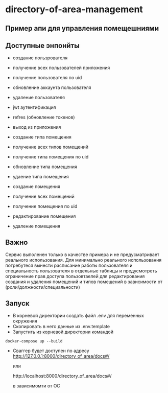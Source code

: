 # directory-of-area-management

## Пример апи для управления помещешниями

## Доступные энпонйты

* создание пользрователя
* получение всех пользователей приложения
* получение пользователя по uid
* обновление аккаунта пользователя
* удаление пользователя
* jwt аутентификация
* refres (обновление токенов)
* выход из приложения

* создание типа помещения
* получение всех типов помещений
* получение типа помещения по uid
* обновление типа помещения
* удаение типа помещения

* создание помещения
* получение всех помещений
* получение помещения по uid
* редактирование помещения
* удаление помещения

## Важно

Сервис выполенен только в качестве примера и не прeдyсматривает  реального использования. Для минимально реального использования потребутеся вынести расписание работы пользователя и специальность пользователя в отдельные таблицы и предусмотреть ограничение прав доступа пользовтаелей для редактирования создания и удаления помещений и типов помещений в зависимости от (роли/должности/специальности)

## Запуск

* В корневой директории создать файл .env для переменных окружения
* Скопировать в него данные из .env.template
* Запустить из корневой директории командой
```
docker-compose up --build
```
* Сваггер будет доступен по адресу
http://127.0.0.1:8000/directory_of_area/docs#/

    или

    http://localhost:8000/directory_of_area/docs#/

    в зависимомти от ОС
